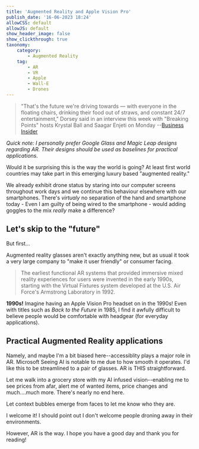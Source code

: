 ```yaml
---
title: 'Augmented Reality and Apple Vision Pro'
publish_date: '16-06-2023 18:24'
allowCSS: default
allowJS: default
show_header_image: false
show_clickthrough: true
taxonomy:
    category:
        - Augmented Reality
    tag:
        - AR
        - VR
        - Apple
        - Wall-E
        - Drones
---
```


> "That's the future we're driving towards — with everyone in the floating chairs, drinking their food out of straws, and constant 24/7 entertainment," Dorsey said in an interview this week with "Breaking Points" hosts Krystal Ball and Saagar Enjeti on Monday --[Business Insider](https://www.businessinsider.in/tech/news/jack-dorsey-worries-apple-vision-pro-will-turn-us-all-into-wall-e-characters-glued-to-chairs-and-plugged-into-constant-entertainment/articleshow/100990615.cms)

*Quick note: I personally prefer Google Glass and Magic Leap designs regarding AR. Their designs should be used as baselines for practical applications.*

Would it be surprising this is the way the world is going? At least first world countries may take part in this emerging luxury based "augmented reality." 

We already exhibit drone status by staring into our computer screens throughout work days and we continue this behaviour elsewhere with our smartphones. There's _virtualy_ no separation of the hand and smartphone today - Even I am guilty of being wired to the smartphone - would adding goggles to the mix _really_ make a difference? 

## Let's skip to the "future"

But first...

Augmented reality glasses aren't exactly anything new, but as usual it took a very large company to "make it user friendly" or consumer facing. 

> The earliest functional AR systems that provided immersive mixed reality experiences for users were invented in the early 1990s, starting with the Virtual Fixtures system developed at the U.S. Air Force's Armstrong Laboratory in 1992.

**1990s!** Imagine having an Apple Vision Pro headset on in the 1990s! Even with titles such as *Back to the Future* in 1985, I find it awfully difficult to believe people would be comfortable with headgear (for everyday applications). 

## Practical Augmented Reality applications

Namely, and maybe I'm a bit biased here--accessiblity plays a major role in AR. Microsoft Seeing AI is notable to me due to how smooth it operates. I'd like this to be streamlined to a pair of glasses. AR is THIS straightforward. 

Let me walk into a grocery store with my AI infused vision--enabling me to see prices from afar, alert me of wanted items, price changes and much....much more. There's nearly no end here.

Let context bubbles emerge from faces to let me know who they are. 



I welcome it! I should point out I don't welcome people droning away in their environments.



However, AR is the way. I hope you have a good day and thank you for reading!




